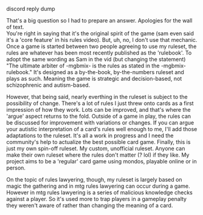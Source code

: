 discord reply dump

That's a big question so I had to prepare an answer. Apologies for the wall of text.  
You're right in saying that it's the original spirit of the game (sam even said it's a 'core feature' in his rules video). But, uh, no, I don't use that mechanic. Once a game is started between two people agreeing to use my ruleset, the rules are whatever has been most recently published as the 'rulebook'. To adopt the same wording as Sam in the vid (but changing the statement) "The ultimate arbiter of -mgbmix- is the rules as stated in the -mgbmix- rulebook." It's designed as a by-the-book, by-the-numbers ruleset and plays as such. Meaning the game is strategic and decision-based, not schizophrenic and autism-based.

  
However, that being said, nearly everthing in the ruleset is subject to the possibility of change. There's a lot of rules I just threw onto cards as a first impression of how they work. Lots can be improved, and that's where the 'argue' aspect returns to the fold. Outside of a game in play, the rules can be discussed for improvement with variations or changes. If you can argue your autistic interpretation of a card's rules well enough to me, I'll add those adaptations to the ruleset. It's all a work in progress and I need the community's help to actualize the best possible card game. Finally, this is just my own spin-off ruleset. My custom, unofficial ruleset. Anyone can make their own ruleset where the rules don't matter (? lol) if they like. My project aims to be a 'regular' card game using mondos, playable online or in person.


On the topic of rules lawyering, though, my ruleset is largely based on magic the gathering and in mtg rules lawyering can occur during a game. However in mtg rules lawyering is a series of malicious knowledge checks against a player. So it's used more to trap players in a gameplay penalty they weren't aware of rather than changing the meaning of a card.

